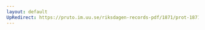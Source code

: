 ```yaml
---
layout: default
UpRedirect: https://pruto.im.uu.se/riksdagen-records-pdf/1871/prot-1871-urtima-fk--1002/prot-1871-urtima-fk--1002_073.pdf
---
```


